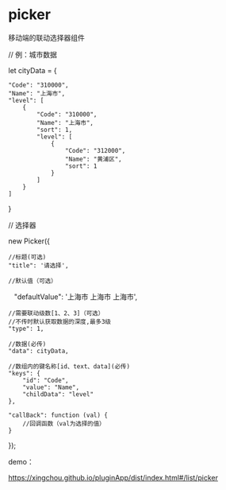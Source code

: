 # picker
移动端的联动选择器组件


// 例：城市数据

let cityData = {

    "Code": "310000",
    "Name": "上海市",
    "level": [
        {
            "Code": "310000",
            "Name": "上海市",
            "sort": 1,
            "level": [
                {
                    "Code": "312000",
                    "Name": "黄浦区",
                    "sort": 1
                }
            ]
        }
    ]
    
}


// 选择器

new Picker({

    //标题(可选)
    "title": '请选择',

    //默认值（可选）
    "defaultValue": '上海市 上海市 上海市',

    //需要联动级数[1、2、3]（可选）
    //不传时默认获取数据的深度,最多3级
    "type": 1,

    //数据(必传)
    "data": cityData,

    //数组内的键名称[id、text、data](必传)
    "keys": {
        "id": "Code",
        "value": "Name",
        "childData": "level"
    },

    "callBack": function (val) {
        //回调函数（val为选择的值）
    }
    
});


demo：

https://xingchou.github.io/pluginApp/dist/index.html#/list/picker



